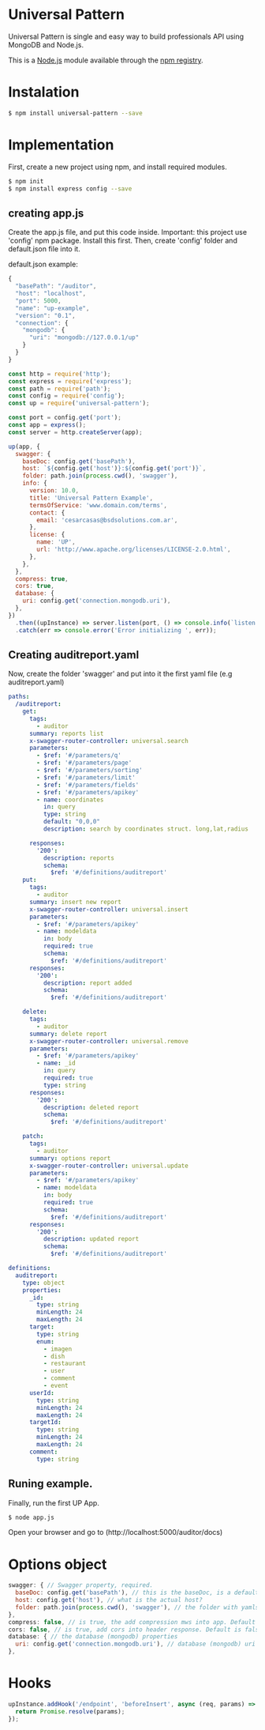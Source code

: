 # Universal Pattern
Universal Pattern is single and easy way to build professionals API using MongoDB and Node.js.

This is a [Node.js](https://nodejs.org/en/) module available through the
[npm registry](https://www.npmjs.com/).


# Instalation
```bash
$ npm install universal-pattern --save
```

# Implementation
First, create a new project using npm, and install required modules.

```bash
$ npm init
$ npm install express config --save
```

## creating app.js
Create the app.js file, and put this code inside.
Important: this project use 'config' npm package. Install this first. Then, create 'config' folder and default.json file into it.

default.json example:
```javascript
{
  "basePath": "/auditor",
  "host": "localhost",
  "port": 5000,
  "name": "up-example",
  "version": "0.1",
  "connection": {
    "mongodb": {
      "uri": "mongodb://127.0.0.1/up"
    }
  }
}

```

```javascript
const http = require('http');
const express = require('express');
const path = require('path');
const config = require('config');
const up = require('universal-pattern');

const port = config.get('port');
const app = express();
const server = http.createServer(app);

up(app, {
  swagger: {
    baseDoc: config.get('basePath'),
    host: `${config.get('host')}:${config.get('port')}`,
    folder: path.join(process.cwd(), 'swagger'),
    info: {
      version: 10.0,
      title: 'Universal Pattern Example',
      termsOfService: 'www.domain.com/terms',
      contact: {
        email: 'cesarcasas@bsdsolutions.com.ar',
      },
      license: {
        name: 'UP',
        url: 'http://www.apache.org/licenses/LICENSE-2.0.html',
      },
    },
  },
  compress: true,
  cors: true,
  database: {
    uri: config.get('connection.mongodb.uri'),
  },
})
  .then((upInstance) => server.listen(port, () => console.info(`listen *:${port}`)))
  .catch(err => console.error('Error initializing ', err));
```

## Creating auditreport.yaml
Now, create the folder 'swagger' and put into it the first yaml file (e.g auditreport.yaml)

```yaml
paths:
  /auditreport:
    get:
      tags:
        - auditor
      summary: reports list
      x-swagger-router-controller: universal.search
      parameters:
        - $ref: '#/parameters/q'
        - $ref: '#/parameters/page'
        - $ref: '#/parameters/sorting'
        - $ref: '#/parameters/limit'
        - $ref: '#/parameters/fields'
        - $ref: '#/parameters/apikey'
        - name: coordinates
          in: query
          type: string
          default: "0,0,0"
          description: search by coordinates struct. long,lat,radius

      responses:
        '200':
          description: reports
          schema:
            $ref: '#/definitions/auditreport'
    put:
      tags:
        - auditor
      summary: insert new report
      x-swagger-router-controller: universal.insert
      parameters:
        - $ref: '#/parameters/apikey'
        - name: modeldata
          in: body
          required: true
          schema:
            $ref: '#/definitions/auditreport'
      responses:
        '200':
          description: report added
          schema:
            $ref: '#/definitions/auditreport'

    delete:
      tags:
        - auditor
      summary: delete report
      x-swagger-router-controller: universal.remove
      parameters:
        - $ref: '#/parameters/apikey'
        - name: _id
          in: query
          required: true
          type: string
      responses:
        '200':
          description: deleted report
          schema:
            $ref: '#/definitions/auditreport'

    patch:
      tags:
        - auditor
      summary: options report
      x-swagger-router-controller: universal.update
      parameters:
        - $ref: '#/parameters/apikey'
        - name: modeldata
          in: body
          required: true
          schema:
            $ref: '#/definitions/auditreport'
      responses:
        '200':
          description: updated report
          schema:
            $ref: '#/definitions/auditreport'

definitions:
  auditreport:
    type: object
    properties:
      _id:
        type: string
        minLength: 24
        maxLength: 24
      target:
        type: string
        enum:
          - imagen
          - dish
          - restaurant
          - user
          - comment
          - event
      userId:
        type: string
        minLength: 24
        maxLength: 24
      targetId:
        type: string
        minLength: 24
        maxLength: 24
      comment:
        type: string
```

## Runing example.
Finally, run the first UP App.

```bash
$ node app.js
```
Open your browser and go to (http://localhost:5000/auditor/docs)


# Options object
```javascript
swagger: { // Swagger property, required.
  baseDoc: config.get('basePath'), // this is the baseDoc, is a default initial folder path.
  host: config.get('host'), // what is the actual host?
  folder: path.join(process.cwd(), 'swagger'), // the folder with yamls files
},
compress: false, // is true, the add compression mws into app. Default is false
cors: false, // is true, add cors into header response. Default is false
database: { // the database (mongodb) properties
  uri: config.get('connection.mongodb.uri'), // database (mongodb) uri connection string
},
```

# Hooks

```javascript
upInstance.addHook('/endpoint', 'beforeInsert', async (req, params) => {
  return Promise.resolve(params);
});
```
